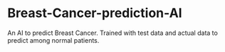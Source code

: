 # Breast-Cancer-prediction-AI
An AI to predict Breast Cancer. Trained with test data and actual data to predict among normal patients.
